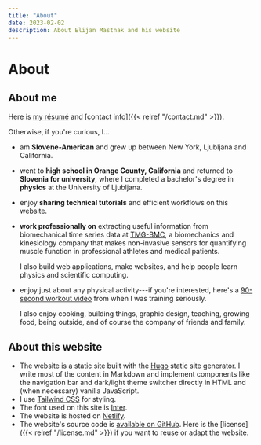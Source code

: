 ```yaml
---
title: "About"
date: 2023-02-02
description: About Elijan Mastnak and his website
---
```


# About

## About me

Here is [my résumé](/resume.pdf) and [contact info]({{< relref "/contact.md" >}}).

Otherwise, if you're curious, I...

- am **Slovene-American** and grew up between New York, Ljubljana and California.

- went to **high school in Orange County, California** and returned to **Slovenia for university**, where I completed a bachelor's degree in **physics** at the University of Ljubljana.

- enjoy **sharing technical tutorials** and efficient workflows on this website.

- **work professionally on** extracting useful information from biomechanical time series data at [TMG-BMC](https://www.tmg-bodyevolution.com/), a biomechanics and kinesiology company that makes non-invasive sensors for quantifying muscle function in professional athletes and medical patients.

  I also build web applications, make websites, and help people learn physics and scientific computing.

- enjoy just about any physical activity---if you're interested, here's a [90-second workout video](https://www.youtube.com/watch?v=_0XI5gKkk5A) from when I was training seriously.
  
  I also enjoy cooking, building things, graphic design, teaching, growing food, being outside, and of course the company of friends and family.

## About this website

- The website is a static site built with the [Hugo](https://gohugo.io/) static site generator.
  I write most of the content in Markdown and implement components like the navigation bar and dark/light theme switcher directly in HTML and (when necessary) vanilla JavaScript.
- I use [Tailwind CSS](https://tailwindcss.com/) for styling.
- The font used on this site is [Inter](https://github.com/rsms/inter).
- The website is hosted on [Netlify](https://www.netlify.com/).
- The website's source code is [available on GitHub](https://github.com/ejmastnak/ejmastnak.com).
  Here is the [license]({{< relref "/license.md" >}}) if you want to reuse or adapt the website.

